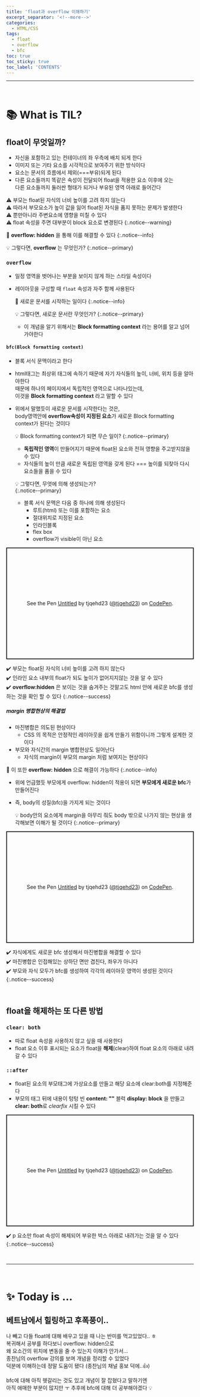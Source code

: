 ```yaml
---
title: 'float과 overflow 이해하기'
excerpt_separator: '<!--more-->'
categories:
  - HTML/CSS
tags:
  - float
  - overflow
  - bfc
toc: true
toc_sticky: true
toc_label: 'CONTENTS'
---
```


---

<br>

# 📚 What is TIL?

## float이 무엇일까?

- 자신을 포함하고 있는 컨테이너의 좌 우측에 배치 되게 한다
- 이미지 또는 기타 요소를 시각적으로 보여주기 위한 방식이다
- 요소는 문서의 흐름에서 제외(===부유)되게 된다
- 다른 요소들까지 똑같은 속성이 전달되어 float을 적용한 요소 이후에 오는  
  다른 요소들까지 둘러싼 형태가 되거나 부유된 영역 아래로 들어간다

⚠️ 부모는 float된 자식의 너비 높이를 고려 하지 않는다  
⚠️ 따라서 부모요소가 높이 값을 잃어 float된 자식을 품지 못하는 문제가 발생한다  
⚠️ 뿐만아니라 주변요소에 영향을 미칠 수 있다  
⚠️ float 속성을 주면 대부분이 block 요소로 변경된다
{:.notice--warning}

🔎 **overflow: hidden** 을 통해 이를 해결할 수 있다
{:.notice--info}

💡 그렇다면, **overflow** 는 무엇인가?
{:.notice--primary}

### `overflow`

- 일정 영역을 벗어나는 부분을 보이지 않게 하는 스타일 속성이다
- 레이아웃을 구성할 때 `float` 속성과 자주 함께 사용된다

  🔎 새로운 문서를 시작하는 일이다
  {:.notice--info}

  💡 그렇다면, 새로운 문서란 무엇인가?
  {:.notice--primary}

  - 이 개념을 알기 위해서는 **Block formatting context** 라는 용어를 알고 넘어가야한다

#### `bfc(Block formatting context)`

- 블록 서식 문맥이라고 한다
- html태그는 최상위 태그에 속하기 때문에 자기 자식들의 높이, 너비, 위치 등을 알아야한다  
  때문에 하나의 페이지에서 독립적인 영역으로 나타나있는데,  
  이것을 **Block formatting context** 라고 말할 수 있다
- 위에서 말했듯이 새로운 문서를 시작한다는 것은,  
  body영역안에 **overflow속성이 지정된 요소**가 새로운 Block formatting context가 된다는 것이다

  💡 Block formatting context가 되면 무슨 일이?
  {:.notice--primary}

  - **독립적인 영역**이 만들어지기 때문에 float된 요소와 전혀 영향을 주고받지않을 수 있다
  - 자식들의 높이 만큼 새로운 독립된 영역을 갖게 된다 === 높이를 되찾아 다시 요소들을 품을 수 있다

  💡 그렇다면, 무엇에 의해 생성되는가?  
  {:.notice--primary}

  - 블록 서식 문맥은 다음 중 하나에 의해 생성된다
    - 루트(html) 또는 이를 포함하는 요소
    - 절대위치로 지정된 요소
    - 인라인블록
    - flex box
    - overflow가 visible이 아닌 요소

<p class="codepen" data-height="300" data-default-tab="html,result" data-slug-hash="yLxpGRE" data-user="tjqehd23" style="height: 300px; box-sizing: border-box; display: flex; align-items: center; justify-content: center; border: 2px solid; margin: 1em 0; padding: 1em;">
  <span>See the Pen <a href="https://codepen.io/tjqehd23/pen/yLxpGRE">
  Untitled</a> by tjqehd23 (<a href="https://codepen.io/tjqehd23">@tjqehd23</a>)
  on <a href="https://codepen.io">CodePen</a>.</span>
</p>
<script async src="https://cpwebassets.codepen.io/assets/embed/ei.js"></script>

✔️ 부모는 float된 자식의 너비 높이를 고려 하지 않는다  
✔️ 인라인 요소 내부의 float가 되도 높이가 없어지지않는 것을 알 수 있다  
✔️ **overflow:hidden** 은 보이는 것을 숨겨주는 것말고도 html 안에 새로운 bfc를 생성하는 것을 확인 할 수 있다
{:.notice--success}

##### margin 병합현상의 해결법

- 마진병합은 의도된 현상이다
  - CSS 의 목적은 안정적인 레이아웃을 쉽게 만들기 위함이니까 그렇게 설계한 것이다
- 부모와 자식간의 margin 병합현상도 일어난다
  - 자식의 margin이 부모의 margin 처럼 보여지는 현상이다

🔎 이 또한 **overflow: hidden** 으로 해결이 가능하다
{:.notice--info}

- 위에 언급했듯 부모에게 overflow: hidden이 적용이 되면 **부모에게 새로운 bfc**가 만들어진다
- 즉, body의 성질(bfc)을 가지게 되는 것이다

  💡 body안의 요소에게 margin을 아무리 줘도 body 밖으로 나가지 않는 현상을 생각해보면 이해가 될 것이다
  {:.notice--primary}

<p class="codepen" data-height="300" data-default-tab="html,result" data-slug-hash="PodQYLa" data-user="tjqehd23" style="height: 300px; box-sizing: border-box; display: flex; align-items: center; justify-content: center; border: 2px solid; margin: 1em 0; padding: 1em;">
  <span>See the Pen <a href="https://codepen.io/tjqehd23/pen/PodQYLa">
  Untitled</a> by tjqehd23 (<a href="https://codepen.io/tjqehd23">@tjqehd23</a>)
  on <a href="https://codepen.io">CodePen</a>.</span>
</p>
<script async src="https://cpwebassets.codepen.io/assets/embed/ei.js"></script>

✔️ 자식에게도 새로운 bfc 생성해서 마진병합을 해결할 수 있다  
✔️ 마진병합은 인접해있는 상하단 면만 겹친다, 좌우가 아니다  
✔️ 부모와 자식 모두가 bfc를 생성하여 각각의 레이아웃 영역이 생성된 것이다
{:.notice--success}

<br>

## float을 해제하는 또 다른 방법

### `clear: both`

- 따로 float 속성을 사용하지 않고 싶을 때 사용한다
- float 요소 이후 표시되는 요소가 float을 **해제**(clear)하여 float 요소의 아래로 내려갈 수 있다

### `::after`

- float된 요소의 부모태그에 가상요소를 만들고 해당 요소에 clear:both를 지정해준다
- 부모의 태그 뒤에 내용이 텅텅 빈 **content: ""** 블럭 **display: block** 을 만들고 **clear: both**로 _clearfix_ 시킬 수 있다

<p class="codepen" data-height="300" data-default-tab="html,result" data-slug-hash="mdGXbZx" data-user="tjqehd23" style="height: 300px; box-sizing: border-box; display: flex; align-items: center; justify-content: center; border: 2px solid; margin: 1em 0; padding: 1em;">
  <span>See the Pen <a href="https://codepen.io/tjqehd23/pen/mdGXbZx">
  Untitled</a> by tjqehd23 (<a href="https://codepen.io/tjqehd23">@tjqehd23</a>)
  on <a href="https://codepen.io">CodePen</a>.</span>
</p>
<script async src="https://cpwebassets.codepen.io/assets/embed/ei.js"></script>

✔️ p 요소만 float 속성이 해제되어 부유한 박스 아래로 내려가는 것을 알 수 있다
{:.notice--success}

<br>

---

<br>

# ✨ Today is ...

## 베트남에서 힐링하고 후폭풍이..

나 빼고 다들 float에 대해 배우고 있을 때 나는 반미를 먹고있었다.. ㅎ  
복귀해서 공부를 하다보니 overflow: hidden으로  
왜 요소간의 위치에 변동을 줄 수 있는지 이해가 안가서...  
종찬님의 overflow 강의를 보며 개념을 정리할 수 있었다  
덕분에 이해하는데 정말 도움이 됐다 (종찬님의 채널 홍보 덕에..👍)

bfc에 대해 아직 헷갈리는 것도 있고 개념이 잘 잡혔다고 말하기엔  
아직 애매한 부분이 많지만 ㅜ 추후에 bfc에 대해 더 공부해야겠다 💡

<!-- comments -->
<script
src="https://utteranc.es/client.js"
repo="D-Sup/D-Sup.github.io"
issue-term="pathname"
label="comments"
theme="gruvbox-dark"
crossorigin="anonymous"
async
></script>
<!-- comments -->

